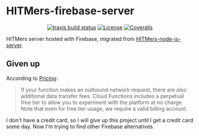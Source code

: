 # HITMers-firebase-server

<center>
<a href="https://travis-ci.com/upupming/HITMers-firebase-server/builds"><img src="https://img.shields.io/travis/com/upupming/HITMers-firebase-server.svg?style=popout-square" alt="travis build status"></a>
<a href="https://github.com/upupming/HITMers-firebase-server/blob/master/LICENSE"><img src="https://img.shields.io/github/license/mashape/apistatus.svg?style=popout-square" alt="License"></a>
<a href="https://coveralls.io/github/upupming/HITMers-firebase-server?branch=master"><img src="https://img.shields.io/coveralls/github/upupming/HITMers-firebase-server.svg?style=popout-square" alt="Coveralls"></a>
</center>

HITMers server hosted with Firebase, migrated from [HITMers-node-js-server](https://github.com/upupming/HITMers-node-js-server).

## Given up

According to [Pricing](https://cloud.google.com/functions/pricing):

> If your function makes an outbound network request, there are also additional data transfer fees. Cloud Functions includes a perpetual free tier to allow you to experiment with the platform at no charge. Note that even for free tier usage, we require a valid billing account.

I don't have a credit card, so I will give up this project until I get a credit card some day. Now I'm trying to find other Firebase alternatives.